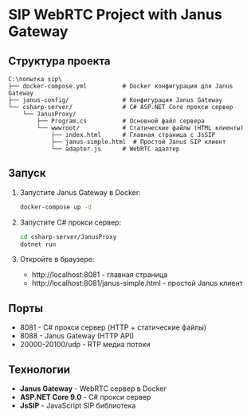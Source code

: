 # SIP WebRTC Project with Janus Gateway

## Структура проекта

```
C:\попытка sip\
├── docker-compose.yml          # Docker конфигурация для Janus Gateway
├── janus-config/               # Конфигурация Janus Gateway
└── csharp-server/              # C# ASP.NET Core прокси сервер
    └── JanusProxy/
        ├── Program.cs          # Основной файл сервера
        └── wwwroot/            # Статические файлы (HTML клиенты)
            ├── index.html      # Главная страница с JsSIP
            ├── janus-simple.html  # Простой Janus SIP клиент
            └── adapter.js      # WebRTC адаптер
```

## Запуск

1. Запустите Janus Gateway в Docker:
   ```bash
   docker-compose up -d
   ```

2. Запустите C# прокси сервер:
   ```bash
   cd csharp-server/JanusProxy
   dotnet run
   ```

3. Откройте в браузере:
   - http://localhost:8081 - главная страница
   - http://localhost:8081/janus-simple.html - простой Janus клиент

## Порты

- 8081 - C# прокси сервер (HTTP + статические файлы)
- 8088 - Janus Gateway (HTTP API)
- 20000-20100/udp - RTP медиа потоки

## Технологии

- **Janus Gateway** - WebRTC сервер в Docker
- **ASP.NET Core 9.0** - C# прокси сервер
- **JsSIP** - JavaScript SIP библиотека
